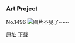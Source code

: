 ### Art Project
No.1496
![图片不见了~~~](https://imgs.xkcd.com/comics/art_project.png)

[原址](https://xkcd.com//1496) [下载](https://imgs.xkcd.com/comics/art_project.png)

